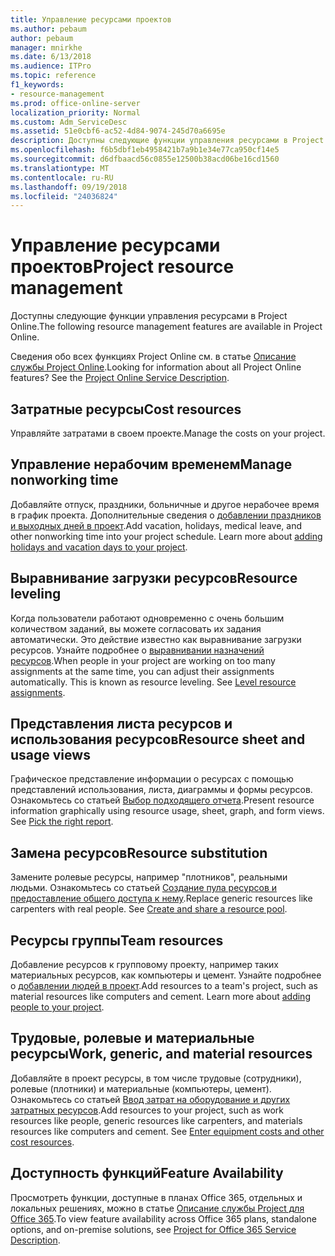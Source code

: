 ```yaml
---
title: Управление ресурсами проектов
ms.author: pebaum
author: pebaum
manager: mnirkhe
ms.date: 6/13/2018
ms.audience: ITPro
ms.topic: reference
f1_keywords:
- resource-management
ms.prod: office-online-server
localization_priority: Normal
ms.custom: Adm_ServiceDesc
ms.assetid: 51e0cbf6-ac52-4d84-9074-245d70a6695e
description: Доступны следующие функции управления ресурсами в Project Online.
ms.openlocfilehash: f6b5dbf1eb4958421b7a9b1e34e77ca950cf14e5
ms.sourcegitcommit: d6dfbaacd56c0855e12500b38acd06be16cd1560
ms.translationtype: MT
ms.contentlocale: ru-RU
ms.lasthandoff: 09/19/2018
ms.locfileid: "24036824"
---
```

# <a name="project-resource-management"></a><span data-ttu-id="6467f-103">Управление ресурсами проектов</span><span class="sxs-lookup"><span data-stu-id="6467f-103">Project resource management</span></span>

<span data-ttu-id="6467f-104">Доступны следующие функции управления ресурсами в Project Online.</span><span class="sxs-lookup"><span data-stu-id="6467f-104">The following resource management features are available in Project Online.</span></span>
  
<span data-ttu-id="6467f-p101">Сведения обо всех функциях Project Online см. в статье [Описание службы Project Online](project-online-service-description.md).</span><span class="sxs-lookup"><span data-stu-id="6467f-p101">Looking for information about all Project Online features? See the [Project Online Service Description](project-online-service-description.md).</span></span>
  
## <a name="cost-resources"></a><span data-ttu-id="6467f-107">Затратные ресурсы</span><span class="sxs-lookup"><span data-stu-id="6467f-107">Cost resources</span></span>
<span data-ttu-id="6467f-108"><a name="bkmk_CostResources"> </a></span><span class="sxs-lookup"><span data-stu-id="6467f-108"></span></span>

<span data-ttu-id="6467f-109">Управляйте затратами в своем проекте.</span><span class="sxs-lookup"><span data-stu-id="6467f-109">Manage the costs on your project.</span></span>
  
## <a name="manage-nonworking-time"></a><span data-ttu-id="6467f-110">Управление нерабочим временем</span><span class="sxs-lookup"><span data-stu-id="6467f-110">Manage nonworking time</span></span>
<span data-ttu-id="6467f-111"><a name="bkmk_Managenonworkingtime"> </a></span><span class="sxs-lookup"><span data-stu-id="6467f-111"></span></span>

<span data-ttu-id="6467f-p102">Добавляйте отпуск, праздники, больничные и другое нерабочее время в график проекта. Дополнительные сведения о [добавлении праздников и выходных дней в проект](https://go.microsoft.com/fwlink/p/?LinkId=271337).</span><span class="sxs-lookup"><span data-stu-id="6467f-p102">Add vacation, holidays, medical leave, and other nonworking time into your project schedule. Learn more about [adding holidays and vacation days to your project](https://go.microsoft.com/fwlink/p/?LinkId=271337).</span></span>
  
## <a name="resource-leveling"></a><span data-ttu-id="6467f-114">Выравнивание загрузки ресурсов</span><span class="sxs-lookup"><span data-stu-id="6467f-114">Resource leveling</span></span>
<span data-ttu-id="6467f-115"><a name="bkmk_Resourceleveling"> </a></span><span class="sxs-lookup"><span data-stu-id="6467f-115"></span></span>

<span data-ttu-id="6467f-p103">Когда пользователи работают одновременно с очень большим количеством заданий, вы можете согласовать их задания автоматически. Это действие известно как выравнивание загрузки ресурсов. Узнайте подробнее о [выравнивании назначений ресурсов](https://go.microsoft.com/fwlink/p/?LinkId=271348).</span><span class="sxs-lookup"><span data-stu-id="6467f-p103">When people in your project are working on too many assignments at the same time, you can adjust their assignments automatically. This is known as resource leveling. See [Level resource assignments](https://go.microsoft.com/fwlink/p/?LinkId=271348).</span></span>
  
## <a name="resource-sheet-and-usage-views"></a><span data-ttu-id="6467f-119">Представления листа ресурсов и использования ресурсов</span><span class="sxs-lookup"><span data-stu-id="6467f-119">Resource sheet and usage views</span></span>
<span data-ttu-id="6467f-120"><a name="bkmk_resourcesheetandusageviews"> </a></span><span class="sxs-lookup"><span data-stu-id="6467f-120"></span></span>

<span data-ttu-id="6467f-p104">Графическое представление информации о ресурсах с помощью представлений использования, листа, диаграммы и формы ресурсов. Ознакомьтесь со статьей [Выбор подходящего отчета](https://go.microsoft.com/fwlink/?LinkId=402920).</span><span class="sxs-lookup"><span data-stu-id="6467f-p104">Present resource information graphically using resource usage, sheet, graph, and form views. See [Pick the right report](https://go.microsoft.com/fwlink/?LinkId=402920).</span></span>
  
## <a name="resource-substitution"></a><span data-ttu-id="6467f-123">Замена ресурсов</span><span class="sxs-lookup"><span data-stu-id="6467f-123">Resource substitution</span></span>
<span data-ttu-id="6467f-124"><a name="bkmk_ResourceSubstitution"> </a></span><span class="sxs-lookup"><span data-stu-id="6467f-124"></span></span>

<span data-ttu-id="6467f-p105">Замените ролевые ресурсы, например "плотников", реальными людьми. Ознакомьтесь со статьей [Создание пула ресурсов и предоставление общего доступа к нему](https://go.microsoft.com/fwlink/?LinkId=402921).</span><span class="sxs-lookup"><span data-stu-id="6467f-p105">Replace generic resources like carpenters with real people. See [Create and share a resource pool](https://go.microsoft.com/fwlink/?LinkId=402921).</span></span>
  
## <a name="team-resources"></a><span data-ttu-id="6467f-127">Ресурсы группы</span><span class="sxs-lookup"><span data-stu-id="6467f-127">Team resources</span></span>
<span data-ttu-id="6467f-128"><a name="bkmk_Teamresources"> </a></span><span class="sxs-lookup"><span data-stu-id="6467f-128"></span></span>

<span data-ttu-id="6467f-p106">Добавление ресурсов к групповому проекту, например таких материальных ресурсов, как компьютеры и цемент. Узнайте подробнее о [добавлении людей в проект](https://go.microsoft.com/fwlink/p/?LinkId=271347).</span><span class="sxs-lookup"><span data-stu-id="6467f-p106">Add resources to a team's project, such as material resources like computers and cement. Learn more about [adding people to your project](https://go.microsoft.com/fwlink/p/?LinkId=271347).</span></span>
  
## <a name="work-generic-and-material-resources"></a><span data-ttu-id="6467f-131">Трудовые, ролевые и материальные ресурсы</span><span class="sxs-lookup"><span data-stu-id="6467f-131">Work, generic, and material resources</span></span>
<span data-ttu-id="6467f-132"><a name="bkmk_WorkGenericMaterialResources"> </a></span><span class="sxs-lookup"><span data-stu-id="6467f-132"></span></span>

<span data-ttu-id="6467f-p107">Добавляйте в проект ресурсы, в том числе трудовые (сотрудники), ролевые (плотники) и материальные (компьютеры, цемент). Ознакомьтесь со статьей [Ввод затрат на оборудование и других затратных ресурсов](https://go.microsoft.com/fwlink/?LinkId=402922).</span><span class="sxs-lookup"><span data-stu-id="6467f-p107">Add resources to your project, such as work resources like people, generic resources like carpenters, and materials resources like computers and cement. See [Enter equipment costs and other cost resources](https://go.microsoft.com/fwlink/?LinkId=402922).</span></span>
  
## <a name="feature-availability"></a><span data-ttu-id="6467f-135">Доступность функций</span><span class="sxs-lookup"><span data-stu-id="6467f-135">Feature Availability</span></span>
<span data-ttu-id="6467f-136"><a name="bkmk_WorkGenericMaterialResources"> </a></span><span class="sxs-lookup"><span data-stu-id="6467f-136"></span></span>

<span data-ttu-id="6467f-137">Просмотреть функции, доступные в планах Office 365, отдельных и локальных решениях, можно в статье [Описание службы Project для Office 365](http://technet.microsoft.com/library/f610ba5b-57d0-4324-a205-bce300adc7a3.aspx).</span><span class="sxs-lookup"><span data-stu-id="6467f-137">To view feature availability across Office 365 plans, standalone options, and on-premise solutions, see [Project for Office 365 Service Description](http://technet.microsoft.com/library/f610ba5b-57d0-4324-a205-bce300adc7a3.aspx).</span></span>
  

